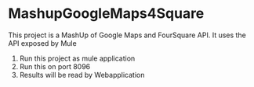 # MashupGoogleMaps4Square
This project is a MashUp of Google Maps and FourSquare API. It uses the API exposed by Mule 

1. Run this project as mule application
2. Run this on port 8096
3. Results will be read by Webapplication


